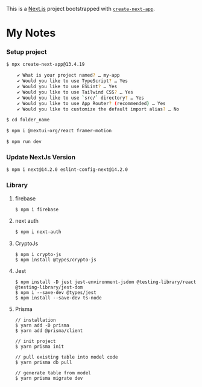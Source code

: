 This is a [Next.js](https://nextjs.org/) project bootstrapped with [`create-next-app`](https://github.com/vercel/next.js/tree/canary/packages/create-next-app).

# My Notes

### Setup project

```bash
$ npx create-next-app@13.4.19

    ✔ What is your project named? … my-app
    ✔ Would you like to use TypeScript? … Yes
    ✔ Would you like to use ESLint? … Yes
    ✔ Would you like to use Tailwind CSS? … Yes
    ✔ Would you like to use `src/` directory? … Yes
    ✔ Would you like to use App Router? (recommended) … Yes
    ✔ Would you like to customize the default import alias? … No

$ cd folder_name

$ npm i @nextui-org/react framer-motion

$ npm run dev
```

### Update NextJs Version

```bash
$ npm i next@14.2.0 eslint-config-next@14.2.0
```

### Library

1. firebase

   ```bash
   $ npm i firebase
   ```

2. next auth

   ```bash
   $ npm i next-auth
   ```

3. CryptoJs

   ```
   $ npm i crypto-js
   $ npm install @types/crypto-js
   ```

4. Jest

   ```
   $ npm install -D jest jest-environment-jsdom @testing-library/react @testing-library/jest-dom
   $ npm i --save-dev @types/jest
   $ npm install --save-dev ts-node
   ```

5. Prisma

   ```
   // installation
   $ yarn add -D prisma
   $ yarn add @prisma/client

   // init project
   $ yarn prisma init

   // pull existing table into model code
   $ yarn prisma db pull

   // generate table from model
   $ yarn prisma migrate dev
   ```

